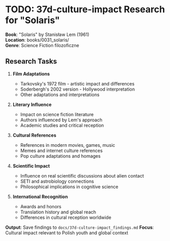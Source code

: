 # TODO: 37d-culture-impact Research for "Solaris"

**Book**: "Solaris" by Stanisław Lem (1961)  
**Location**: books/0031_solaris/  
**Genre**: Science Fiction filozoficzne  

## Research Tasks

1. **Film Adaptations**
   - Tarkovsky's 1972 film - artistic impact and differences
   - Soderbergh's 2002 version - Hollywood interpretation
   - Other adaptations and interpretations

2. **Literary Influence**
   - Impact on science fiction literature
   - Authors influenced by Lem's approach
   - Academic studies and critical reception

3. **Cultural References**
   - References in modern movies, games, music
   - Memes and internet culture references
   - Pop culture adaptations and homages

4. **Scientific Impact**
   - Influence on real scientific discussions about alien contact
   - SETI and astrobiology connections
   - Philosophical implications in cognitive science

5. **International Recognition**
   - Awards and honors
   - Translation history and global reach
   - Differences in cultural reception worldwide

**Output**: Save findings to `docs/37d-culture-impact_findings.md`
**Focus**: Cultural impact relevant to Polish youth and global context